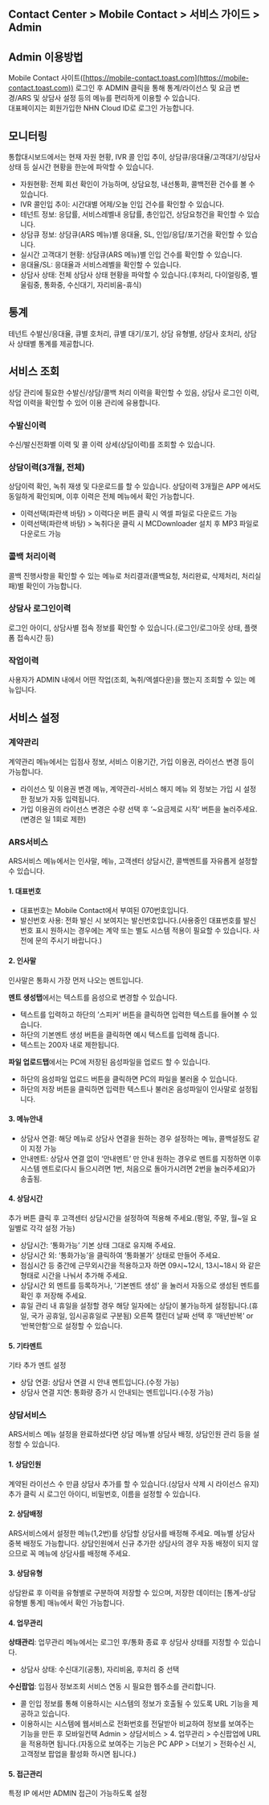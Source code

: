 ## Contact Center > Mobile Contact > 서비스 가이드 > Admin

## Admin 이용방법
Mobile Contact 사이트([https://mobile-contact.toast.com](https://mobile-contact.toast.com)) 로그인 후 ADMIN 클릭을 통해 통계/라이선스 및 요금 변경/ARS 및 상담사 설정 등의 메뉴를 편리하게 이용할 수 있습니다.  
대표페이지는 회원가입한 NHN Cloud ID로 로그인 가능합니다.

## 모니터링
통합대시보드에서는 현재 자원 현황, IVR 콜 인입 추이, 상담큐/응대율/고객대기/상담사 상태 등 실시간 현황을 한눈에 파악할 수 있습니다.  

- 자원현황: 전체 회선 확인이 가능하며, 상담요청, 내선통화, 콜백전환 건수를 볼 수 있습니다.
- IVR 콜인입 추이: 시간대별 어제/오늘 인입 건수를 확인할 수 있습니다.
- 테넌트 정보: 응답률, 서비스레벨내 응답률, 총인입건, 상담요청건을 확인할 수 있습니다.
- 상담큐 정보: 상담큐(ARS 메뉴)별 응대율, SL, 인입/응답/포기건을 확인할 수 있습니다.
- 실시간 고객대기 현황: 상담큐(ARS 메뉴)별 인입 건수를 확인할 수 있습니다.
- 응대율/SL: 응대율과 서비스레벨을 확인할 수 있습니다.
- 상담사 상태: 전체 상담사 상태 현황을 파악할 수 있습니다.(후처리, 다이얼링중, 벨울림중, 통화중, 수신대기, 자리비움-휴식)

## 통계
테넌트 수발신/응대율, 큐별 호처리, 큐별 대기/포기, 상담 유형별, 상담사 호처리, 상담사 상태별 통계를 제공합니다.

## 서비스 조회
상담 관리에 필요한 수발신/상담/콜백 처리 이력을 확인할 수 있음, 상담사 로그인 이력, 작업 이력을 확인할 수 있어 이용 관리에 유용합니다.

### 수발신이력
수신/발신전화별 이력 및 콜 이력 상세(상담이력)를 조회할 수 있습니다.

### 상담이력(3개월, 전체)
상담이력 확인, 녹취 재생 및 다운로드를 할 수 있습니다.
상담이력 3개월은 APP 에서도 동일하게 확인되며, 이후 이력은 전체 메뉴에서 확인 가능합니다.

- 이력선택(파란색 바탕) > 이력다운 버튼 클릭 시 엑셀 파일로 다운로드 가능
- 이력선택(파란색 바탕) > 녹취다운 클릭 시 MCDownloader 설치 후 MP3 파일로 다운로드 가능

### 콜백 처리이력
콜백 진행사항을 확인할 수 있는 메뉴로 처리결과(콜백요청, 처리완료, 삭제처리, 처리실패)별 확인이 가능합니다.

### 상담사 로그인이력
로그인 아이디, 상담사별 접속 정보를 확인할 수 있습니다.(로그인/로그아웃 상태, 플랫폼 접속시간 등)

### 작업이력
사용자가 ADMIN 내에서 어떤 작업(조회, 녹취/엑셀다운)을 했는지 조회할 수 있는 메뉴입니다.

## 서비스 설정
### 계약관리
계약관리 메뉴에서는 입점사 정보, 서비스 이용기간, 가입 이용권, 라이선스 변경 등이 가능합니다.

- 라이선스 및 이용권 변경 메뉴, 계약관리-서비스 해지 메뉴 외 정보는 가입 시 설정한 정보가 자동 입력됩니다.
- 가입 이용권의 라이선스 변경은 수량 선택 후 ‘~요금제로 시작‘ 버튼을 눌러주세요.(변경은 일 1회로 제한)

### ARS서비스
ARS서비스 메뉴에서는 인사말, 메뉴, 고객센터 상담시간, 콜백멘트를 자유롭게 설정할 수 있습니다.  

#### 1. 대표번호

- 대표번호는 Mobile Contact에서 부여된 070번호입니다.
- 발신번호 사용: 전화 발신 시 보여지는 발신번호입니다.(사용중인 대표번호를 발신번호 표시 원하시는 경우에는 계약 또는 별도 시스템 적용이 필요할 수 있습니다. 사전에 문의 주시기 바랍니다.)

#### 2. 인사말
인사말은 통화시 가장 먼저 나오는 멘트입니다.

**멘트 생성탭**에서는 텍스트를 음성으로 변경할 수 있습니다.

- 텍스트를 입력하고 하단의 ’스피커’ 버튼을 클릭하면 입력한 텍스트를 들어볼 수 있습니다.
- 하단의 기본멘트 생성 버튼을 클릭하면 예시 텍스트를 입력해 줍니다.
- 텍스트는 200자 내로 제한됩니다.

**파일 업로드탭**에서는 PC에 저장된 음성파일을 업로드 할 수 있습니다.

- 하단의 음성파일 업로드 버튼을 클릭하면 PC의 파일을 불러올 수 있습니다.
- 하단의 저장 버튼을 클릭하면 입력한 텍스트나 불러온 음성파일이 인사말로 설정됩니다.

#### 3. 메뉴안내

- 상담사 연결: 해당 메뉴로 상담사 연결을 원하는 경우 설정하는 메뉴, 콜백설정도 같이 지정 가능
- 안내멘트: 상담사 연결 없이 ‘안내멘트’ 만 안내 원하는 경우로 멘트를 지정하면 이후 시스템 멘트로(다시 들으시려면 1번, 처음으로 돌아가시려면 2번을 눌러주세요)가 송출됨.

#### 4. 상담시간
추가 버튼 클릭 후 고객센터 상담시간을 설정하여 적용해 주세요.(평일, 주말, 월~일 요일별로 각각 설정 가능)

- 상담시간: ‘통화가능’ 기본 상태 그대로 유지해 주세요.
- 상담시간 외: ‘통화가능’을 클릭하여 ‘통화불가’ 상태로 만들어 주세요.
- 점심시간 등 중간에 근무외시간을 적용하고자 하면 09시~12시, 13시~18시 와 같은 형태로 시간을 나눠서 추가해 주세요.
- 상담시간 외 멘트를 등록하거나, '기본멘트 생성' 을 눌러서 자동으로 생성된 멘트를 확인 후 저장해 주세요.
- 휴일 관리 내 휴일을 설정할 경우 해당 일자에는 상담이 불가능하게 설정됩니다.(휴일, 국가 공휴일, 임시공휴일로 구분됨) 오른쪽 캘린더 날짜 선택 후 ‘매년반복’ or ‘반복안함’으로 설정할 수 있습니다.

#### 5. 기타멘트
기타 추가 멘트 설정

- 상담 연결: 상담사 연결 시 안내 멘트입니다.(수정 가능)
- 상담사 연결 지연: 통화량 증가 시 안내되는 멘트입니다.(수정 가능)  

### 상담서비스
ARS서비스 메뉴 설정을 완료하셨다면 상담 메뉴별 상담사 배정, 상담인원 관리 등을 설정할 수 있습니다.  

#### 1. 상담인원
계약된 라이선스 수 만큼 상담사 추가를 할 수 있습니다.(상담사 삭제 시 라이선스 유지)
추가 클릭 시 로그인 아이디, 비밀번호, 이름을 설정할 수 있습니다.

#### 2. 상담배정
ARS서비스에서 설정한 메뉴(1,2번)를 상담할 상담사를 배정해 주세요. 메뉴별 상담사 중복 배정도 가능합니다.
상담인원에서 신규 추가한 상담사의 경우 자동 배정이 되지 않으므로 꼭 메뉴에 상담사를 배정해 주세요.  

#### 3. 상담유형
상담완료 후 이력을 유형별로 구분하여 저장할 수 있으며, 저장한 데이터는 [통계-상담유형별 통계] 매뉴에서 확인 가능합니다.

#### 4. 업무관리
**상태관리**: 업무관리 메뉴에서는 로그인 후/통화 종료 후 상담사 상태를 지정할 수 있습니다.

- 상담사 상태: 수신대기(공통), 자리비움, 후처리 중 선택

**수신팝업**: 입점사 정보조회 서비스 연동 시 필요한 웹주소를 관리합니다.

- 콜 인입 정보를 통해 이용하시는 시스템의 정보가 호출될 수 있도록 URL 기능을 제공하고 있습니다.
- 이용하시는 시스템에 웹서비스로 전화번호를 전달받아 비교하여 정보를 보여주는 기능을 만든 후 모바일컨택 Admin > 상담서비스 > 4. 업무관리 > 수신팝업에 URL을 적용하면 됩니다.(자동으로 보여주는 기능은 PC APP > 더보기 > 전화수신 시, 고객정보 팝업을 활성화 하시면 됩니다.)

#### 5. 접근관리
특정 IP 에서만 ADMIN 접근이 가능하도록 설정
